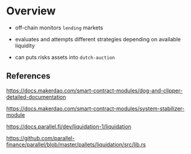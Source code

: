 
# Overview

- off-chain monitors `lending` markets

- evaluates and attempts different strategies depending on available liquidity

- can puts risks assets into `dutch-auction`

## References

https://docs.makerdao.com/smart-contract-modules/dog-and-clipper-detailed-documentation

https://docs.makerdao.com/smart-contract-modules/system-stabilizer-module

https://docs.parallel.fi/dev/liquidation-1/liquidation

https://github.com/parallel-finance/parallel/blob/master/pallets/liquidation/src/lib.rs


